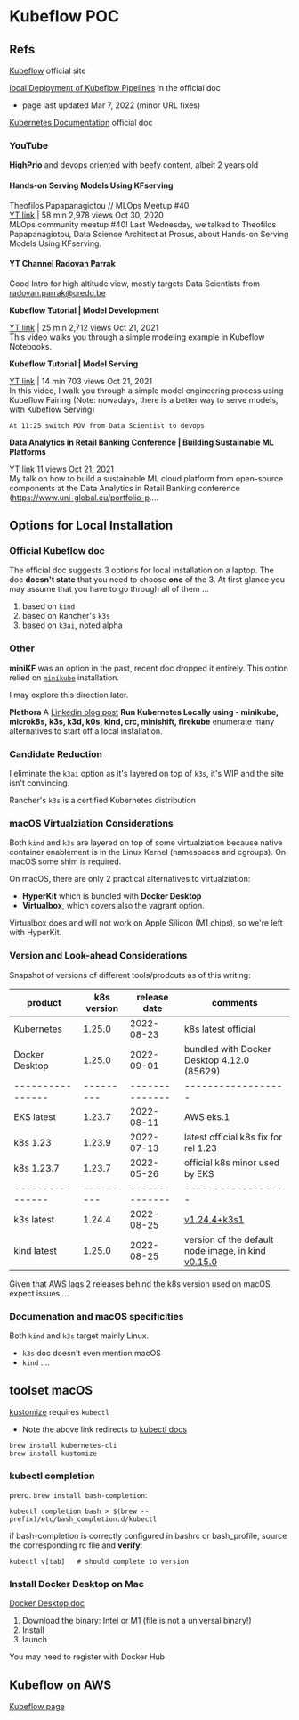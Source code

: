 # Kubeflow POC

## Refs

[Kubeflow](https://www.kubeflow.org/) official site

[local Deployment of Kubeflow Pipelines](https://www.kubeflow.org/docs/components/pipelines/installation/localcluster-deployment) in the official doc  
- page last updated Mar 7, 2022 (minor URL fixes)

[Kubernetes Documentation](https://kubernetes.io/docs/home/) official doc


### YouTube 

**HighPrio**  and devops oriented with beefy content, albeit 2 years old 

#### Hands-on Serving Models Using KFserving 
Theofilos Papapanagiotou // MLOps Meetup #40   
[YT link](https://www.youtube.com/watch?v=VtZ9LWyJPdc) | 58 min 
2,978 views Oct 30, 2020   
MLOps community meetup #40! Last Wednesday, we talked to Theofilos Papapanagiotou, Data Science Architect at Prosus, about Hands-on Serving Models Using KFserving.

#### YT Channel Radovan Parrak
Good Intro for high altitude view, mostly targets Data Scientists from radovan.parrak@credo.be

**Kubeflow Tutorial | Model Development**

[YT link](https://www.youtube.com/watch?v=gprgs7fua3I) | 25 min
2,712 views Oct 21, 2021  
This video walks you through a simple modeling example in Kubeflow Notebooks.


**Kubeflow Tutorial | Model Serving**

[YT link](https://youtu.be/hRmmzItkPkA) | 14 min
703 views  Oct 21, 2021   
In this video, I walk you through a simple model engineering process using Kubeflow Fairing (Note: nowadays, there is a better way to serve models, with Kubeflow Serving)

`At 11:25 switch POV from Data Scientist to devops`


**Data Analytics in Retail Banking Conference | Building Sustainable ML Platforms**

[YT link](https://youtu.be/wLTjJqWuw0I)
11 views Oct 21, 2021  
My talk on how to build a sustainable ML cloud platform from open-source components at the Data Analytics in Retail Banking conference (https://www.uni-global.eu/portfolio-p....

## Options for Local Installation 

### Official Kubeflow doc
The official doc suggests 3 options for local installation on a laptop. 
The doc **doesn't state** that you need to choose **one** of the 3. At first glance you may assume 
that you have to go through all of them  ... 

1. based on `kind`
1. based on Rancher's `k3s`
1. based on `k3ai`, noted alpha  

### Other 

**miniKF** was an option in the past, recent doc dropped it entirely. This option relied on
[`minikube`](https://minikube.sigs.k8s.io/docs/start/) installation. 

I may explore this direction later. 

**Plethora** 
A [Linkedin blog post](https://www.linkedin.com/pulse/run-kubernetes-locally-minikube-microk8s-k3s-k3d-kind-sangode)
__Run Kubernetes Locally using - minikube, microk8s, k3s, k3d, k0s, kind, crc, minishift, firekube__ 
enumerate many alternatives to start off a local installation. 

### Candidate Reduction 
I eliminate the `k3ai` option as it's layered on top of `k3s`, it's WIP and the site isn't 
convincing. 

Rancher's `k3s` is a certified Kubernetes distribution

### macOS Virtualziation Considerations 
Both `kind` and `k3s` are layered on top of some virtualziation because native container 
enablement is in the Linux Kernel (namespaces and cgroups). On macOS some shim is required. 

On macOS, there are only 2 practical alternatives to virtualziation: 

- **HyperKit** which is bundled with __Docker Desktop__   
- **Virtualbox**, which covers also the vagrant option.  

Virtualbox does and will not work on Apple Silicon (M1 chips), so we're left with HyperKit. 


### Version and Look-ahead Considerations 

Snapshot of versions of different tools/prodcuts as of this writing:

| product        | k8s version | release date | comments         |
|----------------|---------|--------------|------------------|
| Kubernetes     | 1.25.0  | 2022-08-23   | k8s latest official
| Docker Desktop | 1.25.0  | 2022-09-01   | bundled with Docker Desktop 4.12.0 (85629)
|----------------|---------|--------------|------------------|
| EKS latest     | 1.23.7  | 2022-08-11   | AWS eks.1
| k8s 1.23       | 1.23.9  | 2022-07-13   | latest official k8s fix for rel 1.23
| k8s 1.23.7     | 1.23.7  | 2022-05-26   | official k8s minor used by EKS 
|----------------|---------|--------------|------------------|
| k3s latest     | 1.24.4  | 2022-08-25   | [v1.24.4+k3s1](https://github.com/k3s-io/k3s/releases)
| kind latest    | 1.25.0  | 2022-08-25   | version of the default node image, in kind [v0.15.0](https://github.com/kubernetes-sigs/kind/releases)

Given that AWS lags 2 releases behind the k8s version used on macOS, expect issues.... 



### Documenation and macOS specificities 
Both `kind` and `k3s` target mainly Linux. 

- `k3s` doc doesn't even mention macOS 
- `kind` .... 


## toolset macOS
[kustomize](https://kustomize.io/) requires `kubectl`  
- Note the above link redirects to [kubectl docs](https://kubectl.docs.kubernetes.io/installation/)

~~~
brew install kubernetes-cli
brew install kustomize
~~~

### kubectl completion

prerq. `brew install bash-completion`:
~~~
kubectl completion bash > $(brew --prefix)/etc/bash_completion.d/kubectl
~~~
if bash-completion is correctly configured in bashrc or bash_profile,
source the corresponding rc file and **verify**:
~~~
kubectl v[tab]   # should complete to version
~~~

### Install Docker Desktop on Mac
[Docker Desktop doc](https://docs.docker.com/desktop/install/mac-install/)

1. Download the binary: Intel or M1 (file is not a universal binary!) 
1. Install 
1. launch 

You may need to register with Docker Hub

## Kubeflow on AWS
[Kubeflow page](https://www.kubeflow.org/docs/distributions/aws/) 


